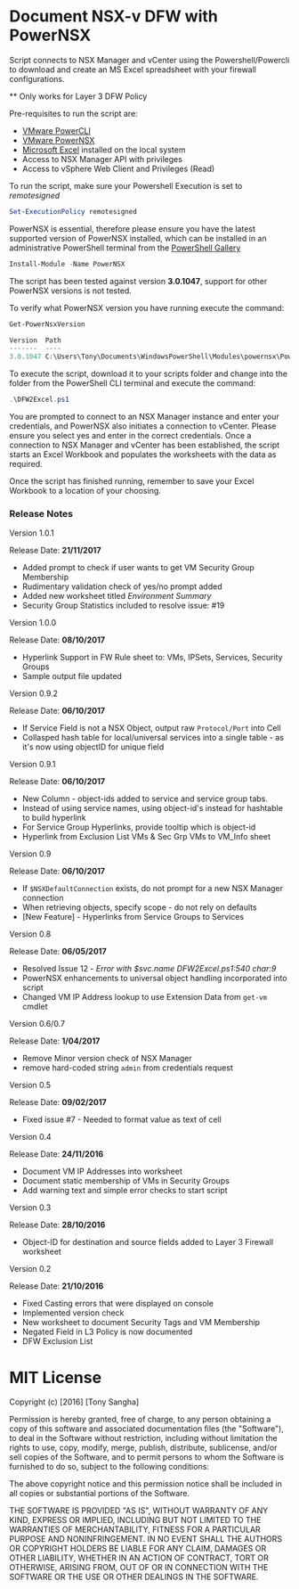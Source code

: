 # Document NSX-v DFW with PowerNSX

Script connects to NSX Manager and vCenter using the Powershell/Powercli 
to download and create an MS Excel spreadsheet with your firewall configurations.

** Only works for Layer 3 DFW Policy

Pre-requisites to run the script are:

* [VMware PowerCLI](https://www.vmware.com/support/developer/PowerCLI/)
* [VMware PowerNSX](https://github.com/vmware/powernsx)
* [Microsoft Excel](https://products.office.com/en-au/excel) installed on the local system
* Access to NSX Manager API with privileges
* Access to vSphere Web Client and Privileges (Read)

To run the script, make sure your Powershell Execution is set to *remotesigned*

``` Powershell
Set-ExecutionPolicy remotesigned
```

PowerNSX is essential, therefore please ensure you have the latest supported version of PowerNSX installed,
which can be installed in an administrative PowerShell terminal from the [PowerShell Gallery](https://www.powershellgallery.com/packages/PowerNSX/3.0.1047)

```Powershell
Install-Module -Name PowerNSX 
```
The script has been tested against version **3.0.1047**, support for other PowerNSX versions is not tested. 

To verify what PowerNSX version you have running execute the command:

```Powershell
Get-PowerNsxVersion

Version  Path                                                                     Author        CompanyName
-------  ----                                                                     ------        -----------
3.0.1047 C:\Users\Tony\Documents\WindowsPowerShell\Modules\powernsx\PowerNSX.psm1 Nick Bradford VMware
```

To execute the script, download it to your scripts folder and change into the folder from the PowerShell CLI
terminal and execute the command:

``` Powershell
.\DFW2Excel.ps1 
```

You are prompted to connect to an NSX Manager instance and enter your credentials, and PowerNSX also initiates a connection to vCenter. Please ensure you select yes and enter in the correct credentials. 
Once a connection to NSX Manager and vCenter has been established, the script starts an Excel Workbook and populates the worksheets with the data as required. 

Once the script has finished running, remember to save your Excel Workbook to a location of your choosing. 

### Release Notes

Version 1.0.1

Release Date: **21/11/2017**

* Added prompt to check if user wants to get VM Security Group Membership
* Rudimentary validation check of yes/no prompt added
* Added new worksheet titled _Environment Summary_
* Security Group Statistics included to resolve issue: #19

Version 1.0.0

Release Date: **08/10/2017**

* Hyperlink Support in FW Rule sheet to: VMs, IPSets, Services, Security Groups
* Sample output file updated

Version 0.9.2

Release Date: **06/10/2017**

* If Service Field is not a NSX Object, output raw `Protocol/Port` into Cell
* Collasped hash table for local/universal services into a single table - as it's now using objectID for unique field

Version 0.9.1

Release Date: **06/10/2017**

* New Column - object-ids added to service and service group tabs.
* Instead of using service names, using object-id's instead for hashtable to build hyperlink
* For Service Group Hyperlinks, provide tooltip which is object-id
* Hyperlink from Exclusion List VMs & Sec Grp VMs to VM_Info sheet

Version 0.9

Release Date: **06/10/2017**

* If `$NSXDefaultConnection` exists, do not prompt for a new NSX Manager connection
* When retrieving objects, specify scope - do not rely on defaults
* [New Feature] - Hyperlinks from Service Groups to Services

Version 0.8

Release Date: **06/05/2017**

* Resolved Issue 12 - _Error with $svc.name DFW2Excel.ps1:540 char:9_
* PowerNSX enhancements to universal object handling incorporated into script
* Changed VM IP Address lookup to use Extension Data from `get-vm` cmdlet

Version 0.6/0.7

Release Date: **1/04/2017**

* Remove Minor version check of NSX Manager
* remove hard-coded string `admin` from credentials request

Version 0.5

Release Date: **09/02/2017**

* Fixed issue #7 - Needed to format value as text of cell

Version 0.4

Release Date: **24/11/2016**

* Document VM IP Addresses into worksheet
* Document static membership of VMs in Security Groups
* Add warning text and simple error checks to start script

Version 0.3

Release Date: **28/10/2016**

* Object-ID for destination and source fields added to Layer 3 Firewall worksheet

Version 0.2 

Release Date: **21/10/2016**

* Fixed Casting errors that were displayed on console
* Implemented version check
* New worksheet to document Security Tags and VM Membership
* Negated Field in L3 Policy is now documented
* DFW Exclusion List

# MIT License

Copyright (c) [2016] [Tony Sangha]

Permission is hereby granted, free of charge, to any person obtaining a copy
of this software and associated documentation files (the "Software"), to deal
in the Software without restriction, including without limitation the rights
to use, copy, modify, merge, publish, distribute, sublicense, and/or sell
copies of the Software, and to permit persons to whom the Software is
furnished to do so, subject to the following conditions:

The above copyright notice and this permission notice shall be included in all
copies or substantial portions of the Software.

THE SOFTWARE IS PROVIDED "AS IS", WITHOUT WARRANTY OF ANY KIND, EXPRESS OR
IMPLIED, INCLUDING BUT NOT LIMITED TO THE WARRANTIES OF MERCHANTABILITY,
FITNESS FOR A PARTICULAR PURPOSE AND NONINFRINGEMENT. IN NO EVENT SHALL THE
AUTHORS OR COPYRIGHT HOLDERS BE LIABLE FOR ANY CLAIM, DAMAGES OR OTHER
LIABILITY, WHETHER IN AN ACTION OF CONTRACT, TORT OR OTHERWISE, ARISING FROM,
OUT OF OR IN CONNECTION WITH THE SOFTWARE OR THE USE OR OTHER DEALINGS IN THE
SOFTWARE.
